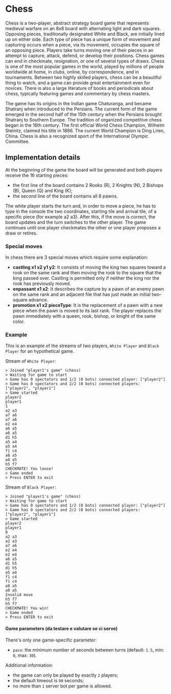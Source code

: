 # Chess 

Chess is a two-player, abstract strategy board game that represents medieval warfare on an 8x8 board with alternating light and dark squares. Opposing pieces, traditionally designated White and Black, are initially lined up on either side. Each type of piece has a unique form of movement and capturing occurs when a piece, via its movement, occupies the square of an opposing piece. Players take turns moving one of their pieces in an attempt to capture, attack, defend, or develop their positions. Chess games can end in checkmate, resignation, or one of several types of draws. Chess is one of the most popular games in the world, played by millions of people worldwide at home, in clubs, online, by correspondence, and in tournaments. Between two highly skilled players, chess can be a beautiful thing to watch, and a game can provide great entertainment even for novices. There is also a large literature of books and periodicals about chess, typically featuring games and commentary by chess masters.

The game has its origins in the Indian game Chaturanga, and became Shatranj when introduced to the Persians. The current form of the game emerged in the second half of the 15th century when the Persians brought Shatranj to Southern Europe. The tradition of organized competitive chess began in the 16th century. The first official World Chess Champion, Wilhelm Steinitz, claimed his title in 1886. The current World Champion is Ding Liren, China. Chess is also a recognized sport of the International Olympic Committee.


## Implementation details
At the beginning of the game the board will be generated and both players receive the 16 starting pieces:

- the first line of the board contains 2 Rooks (R), 2 Knights (N), 2 Bishops (B), Queen (Q) and King (K);
- the second line of the board contains all 8 pawns.


The white player starts the turn and, in order to move a piece, he has to type in the console the two coordinates, starting tile and arrival tile, of a specific piece (for example a2 a3).
After this, if the move is correct, the board updates and the turn switches to the other player. 
The game continues until one player checkmates the other or one player proposes a draw or retires.

### Special moves
In chess there are 3 special moves which require some explanation:

- **castling x1 x2 y1 y2**: It consists of moving the king two squares toward a rook on the same rank and then moving the rook to the square that the king passed over. Castling is permitted only if neither the king nor the rook has previously moved.
- **enpassant x1 x2**: It describes the capture by a pawn of an enemy pawn on the same rank and an adjacent file that has just made an initial two-square advance.
- **promotion x1 x2 pieceType**: It is the replacement of a pawn with a new piece when the pawn is moved to its last rank. The player replaces the pawn immediately with a queen, rook, bishop, or knight of the same color.



### Example
This is an example of the streams of two players, `White Player` and `Black Player` for an hypothetical game.


Stream of `White Player`:
```
> Joined "player1's game" (chess)
> Waiting for game to start
> Game has 0 spectators and 1/2 (0 bots) connected player: ["player2"]
> Game has 0 spectators and 2/2 (0 bots) connected players: ["player2", "player1"]
> Game started
player2
player1
1
a2 a3
a7 a6
a7 a6
e2 e4
a6 a5
a6 a5
d1 h5
a5 a4
a5 a4
f1 c4
a8 a5
a8 a5
h5 f7
CHECKMATE! You loose!
> Game ended
> Press ENTER to exit
```

Stream of `Black Player`:
```
> Joined "player1's game" (chess)
> Waiting for game to start
> Game has 0 spectators and 1/2 (0 bots) connected player: ["player2"]
> Game has 0 spectators and 2/2 (0 bots) connected players: ["player2", "player1"]
> Game started
player2
player1
0
a2 a3
a2 a3
a7 a6
e2 e4
e2 e4
a6 a5
d1 h5
d1 h5
a5 a4
f1 c4
f1 c4
a8 a5
a8 a5
Invalid move
h5 f7
h5 f7
CHECKMATE! You win!
> Game ended
> Press ENTER to exit
```


#### Game parameters (da testare e valutare se ci serve)
There's only one game-specific parameter:

- `pace`: the minimum number of seconds between turns (default: `1.5`, min: `0`, max: `30`).

Additional information:

- the game can only be played by exactly `2` players;
- the default timeout is `90` seconds;
- no more than `1` server bot per game is allowed.
